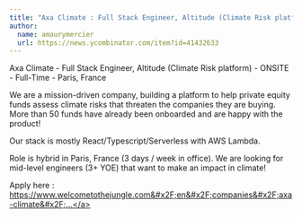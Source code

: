 ```yaml
---
title: "Axa Climate : Full Stack Engineer, Altitude (Climate Risk platform)"
author:
  name: amaurymercier
  url: https://news.ycombinator.com/item?id=41432633
---
```

Axa Climate - Full Stack Engineer, Altitude (Climate Risk platform) - ONSITE - Full-Time - Paris, France

We are a mission-driven company, building a platform to help private equity funds assess climate risks that threaten the companies they are buying. More than 50 funds have already been onboarded and are happy with the product!

Our stack is mostly React&#x2F;Typescript&#x2F;Serverless with AWS Lambda.

Role is hybrid in Paris, France (3 days &#x2F; week in office). We are looking for mid-level engineers (3+ YOE) that want to make an impact in climate!

Apply here : <a href="https:&#x2F;&#x2F;www.welcometothejungle.com&#x2F;en&#x2F;companies&#x2F;axa-climate&#x2F;jobs&#x2F;software-engineer-full-stack-altitude-finance_paris" rel="nofollow">https:&#x2F;&#x2F;www.welcometothejungle.com&#x2F;en&#x2F;companies&#x2F;axa-climate&#x2F;...</a>
